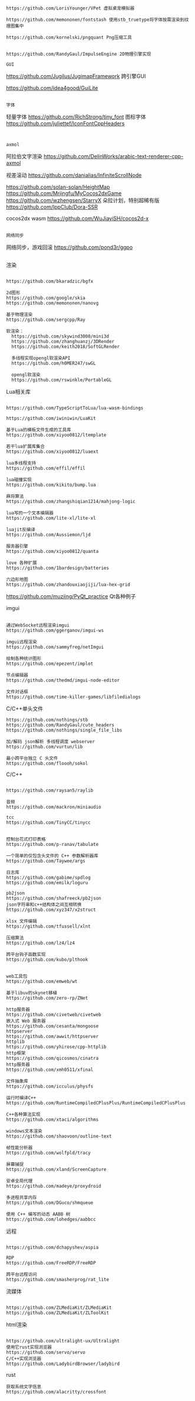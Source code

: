

```

https://github.com/LorisYounger/VPet 虚拟桌宠模拟器

https://github.com/memononen/fontstash 使用stb_truetype将字体按需渲染到纹理图集中

https://github.com/kornelski/pngquant Png压缩工具


https://github.com/RandyGaul/ImpulseEngine 2D物理引擎实现

GUI
```

https://github.com/Jugilus/JugimapFramework 跨引擎GUI

https://github.com/idea4good/GuiLite

```

字体
```
轻量字体
https://github.com/RichStrong/tiny_font 
图标字体
https://github.com/juliettef/IconFontCppHeaders

```


axmol
```
阿拉伯文字渲染
https://github.com/DelinWorks/arabic-text-renderer-cpp-axmol

视差滚动
https://github.com/danialias/InfiniteScrollNode

https://github.com/solan-solan/HeightMap
https://github.com/Mrjingfu/MyCocos2dxGame
https://github.com/wzhengsen/StarryX
朵拉计划，特别超稀有版
https://github.com/IppClub/Dora-SSR

cocos2dx wasm
https://github.com/WuJiayiSH/cocos2d-x

```

网络同步
```
网络同步，游戏回滚
https://github.com/pond3r/ggpo


```

```


渲染

```

https://github.com/bkaradzic/bgfx

2d图形
https://github.com/google/skia
https://github.com/memononen/nanovg

基于物理渲染
https://github.com/sergcpp/Ray

软渲染：
  https://github.com/skywind3000/mini3d
  https://github.com/zhanghuanzj/3DRender
  https://github.com/keith2018/SoftGLRender

  多线程实现opengl软渲染API
  https://github.com/h0MER247/swGL

  opengl软渲染
  https://github.com/rswinkle/PortableGL

```



Lua相关库
```

https://github.com/TypeScriptToLua/lua-wasm-bindings

https://github.com/iwiniwin/LuaKit

基于Lua的模板文件生成的工具库
https://github.com/xiyoo0812/ltemplate

若干lua扩展库集合
https://github.com/xiyoo0812/luaext

lua多线程支持
https://github.com/effil/effil

lua碰撞实现
https://github.com/kikito/bump.lua

麻将算法
https://github.com/zhangshiqian1214/mahjong-logic

lua写的一个文本编辑器
https://github.com/lite-xl/lite-xl

luajit反编译
https://github.com/Aussiemon/ljd

服务器引擎
https://github.com/xiyoo0812/quanta

love 各种扩展
https://github.com/1bardesign/batteries

六边形地图
https://github.com/zhandouxiaojiji/lua-hex-grid

```


https://github.com/muziing/PyQt_practice Qt各种例子

imgui
```

通过WebSocket远程渲染imgui
https://github.com/ggerganov/imgui-ws

imgui远程渲染
https://github.com/sammyfreg/netImgui

绘制各种统计图形
https://github.com/epezent/implot

节点编辑器
https://github.com/thedmd/imgui-node-editor

文件对话框
https://github.com/time-killer-games/libfiledialogs

```

C/C++单头文件
```
https://github.com/nothings/stb
https://github.com/RandyGaul/cute_headers
https://github.com/nothings/single_file_libs

加/解码 json解析 多线程调度 webserver
https://github.com/vurtun/lib

最小跨平台独立 C 头文件
https://github.com/floooh/sokol

```

C/C++
```

https://github.com/raysan5/raylib

音频
https://github.com/mackron/miniaudio

tcc
https://github.com/TinyCC/tinycc


控制台花式打印表格
https://github.com/p-ranav/tabulate

一个简单的仅包含头文件的 C++ 参数解析器库
https://github.com/Taywee/args

日志库
https://github.com/gabime/spdlog
https://github.com/emilk/loguru

pb2json
https://github.com/shafreeck/pb2json
json字符串和c++结构体之间互相转换
https://github.com/xyz347/x2struct

xlsx 文件编辑
https://github.com/tfussell/xlnt

压缩算法
https://github.com/lz4/lz4

跨平台钩子函数实现
https://github.com/kubo/plthook


web工具包
https://github.com/emweb/wt

基于libuv的skynet移植
https://github.com/zero-rp/ZNet

http服务器
https://github.com/civetweb/civetweb
嵌入式 Web 服务器
https://github.com/cesanta/mongoose
httpserver
https://github.com/awwit/httpserver
httplib
https://github.com/yhirose/cpp-httplib
http框架
https://github.com/qicosmos/cinatra
http服务器
https://github.com/xmh0511/xfinal

文件抽象库
https://github.com/icculus/physfs

运行时编译C++
https://github.com/RuntimeCompiledCPlusPlus/RuntimeCompiledCPlusPlus

C++各种算法实现
https://github.com/xtaci/algorithms

windows文本渲染
https://github.com/shaovoon/outline-text

帧性能分析器
https://github.com/wolfpld/tracy

屏幕捕捉
https://github.com/xland/ScreenCapture

安卓全局代理
https://github.com/madeye/proxydroid

多进程共享内存
https://github.com/DGuco/shmqueue

使用 C++ 编写的动态 AABB 树
https://github.com/lohedges/aabbcc

```

远程
```

https://github.com/dchapyshev/aspia

RDP
https://github.com/FreeRDP/FreeRDP

跨平台远程访问
https://github.com/smasherprog/rat_lite

```


流媒体
```

https://github.com/ZLMediaKit/ZLMediaKit
https://github.com/ZLMediaKit/ZLToolKit

```

html渲染
```

https://github.com/ultralight-ux/Ultralight
使用它rust实现浏览器
https://github.com/servo/servo
C/C++实现浏览器
https://github.com/LadybirdBrowser/ladybird

```

rust
```
获取系统文字信息
https://github.com/alacritty/crossfont

```
